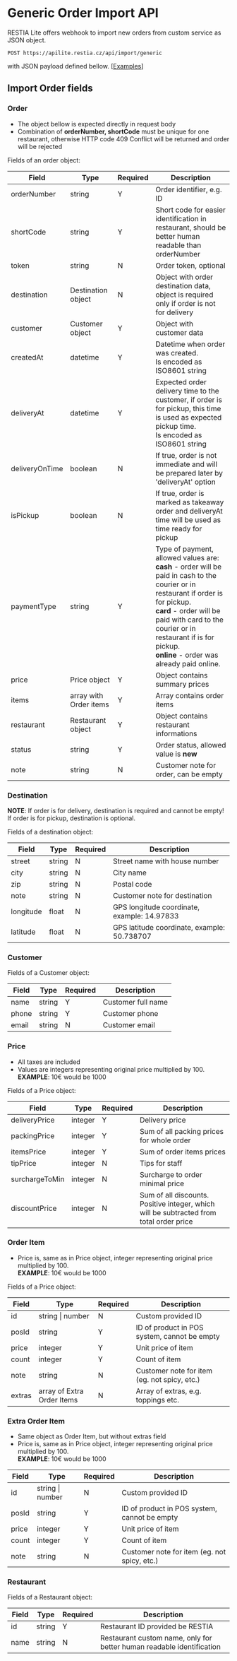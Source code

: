 Generic Order Import API
=========================

RESTIA Lite offers webhook to import new orders from custom service as JSON object.

```
POST https://apilite.restia.cz/api/import/generic
```
with JSON payload defined bellow. \[[Examples](./payload/)\]


Import Order fields
-------------------

### Order

- The object bellow is expected directly in request body
- Combination of **orderNumber, shortCode** must be unique for one restaurant, otherwise HTTP code 409 Conflict will be returned and order will be rejected

Fields of an order object:

|Field|Type|Required|Description|
|---            |---                |---|---|
|orderNumber    |string             | Y | Order identifier, e.g. ID  |
|shortCode      |string             | Y | Short code for easier identification in restaurant, should be better human readable than orderNumber  |
|token          |string             | N | Order token, optional |
|destination    |Destination object | N | Object with order destination data, object is required only if order is not for delivery|
|customer       |Customer object    | Y | Object with customer data |
|createdAt      |datetime           | Y | Datetime when order was created. <br>Is encoded as ISO8601 string |
|deliveryAt     |datetime           | Y | Expected order delivery time to the customer, if order is for pickup, this time is used as expected pickup time. <br>Is encoded as ISO8601 string|
|deliveryOnTime |boolean            | N | If true, order is not immediate and will be prepared later by 'deliveryAt' option |
|isPickup       |boolean            | N | If true, order is marked as takeaway order and deliveryAt time will be used as time ready for pickup|
|paymentType    |string             | Y | Type of payment, allowed values are:<br> **cash** - order will be paid in cash to the courier or in restaurant if order is for pickup. <br> **card** - order will be paid with card to the courier or in restaurant if is for pickup. <br> **online** - order was already paid online. |
|price          |Price object       | Y | Object contains summary prices |
|items          |array with Order items | Y | Array contains order items|
|restaurant     |Restaurant object  | Y | Object contains restaurant informations|
|status         |string             | Y | Order status, allowed value is **new**|
|note           |string             | N | Customer note for order, can be empty|


### Destination

**NOTE**: If order is for delivery, destination is required and cannot be empty! If order is for pickup, destination is optional.

Fields of a destination object:

|Field|Type|Required|Description|
|---            |---                |---|---|
|street         |string             | N | Street name with house number |
|city           |string             | N | City name |
|zip            |string             | N | Postal code |
|note           |string             | N | Customer note for destination |
|longitude      |float              | N | GPS longitude coordinate, example: 14.97833 |
|latitude       |float              | N | GPS latitude coordinate, example: 50.738707 |

### Customer

Fields of a Customer object:

|Field|Type|Required|Description|
|---            |---                |---|---|
|name           |string             | Y | Customer full name|
|phone          |string             | Y | Customer phone |
|email          |string             | N | Customer email |

### Price

- All taxes are included
- Values are integers representing original price multiplied by 100. <br>**EXAMPLE**: 10€ would be 1000 

Fields of a Price object:

|Field|Type|Required|Description|
|---            |---                |---|---|
|deliveryPrice  |integer            | Y | Delivery price |
|packingPrice   |integer            | Y | Sum of all packing prices for whole order |
|itemsPrice     |integer            | Y | Sum of order items prices |
|tipPrice       |integer            | N | Tips for staff |
|surchargeToMin |integer            | N | Surcharge to order minimal price |
|discountPrice  |integer            | N | Sum of all discounts. Positive integer, which will be subtracted from total order price |

### Order Item

- Price is, same as in Price object, integer representing original price multiplied by 100. <br>**EXAMPLE**: 10€ would be 1000 

Fields of a Price object:

|Field|Type|Required|Description|
|---            |---                |---|---|
|id             | string \| number  | N | Custom provided ID |
|posId          | string            | Y | ID of product in POS system, cannot be empty |
|price          | integer           | Y | Unit price of item |
|count          | integer           | Y | Count of item |
|note           | string            | N | Customer note for item (eg. not spicy, etc.) |
|extras         | array of Extra Order Items | N | Array of extras, e.g. toppings etc. |

### Extra Order Item

- Same object as Order Item, but without extras field
- Price is, same as in Price object, integer representing original price multiplied by 100. <br>**EXAMPLE**: 10€ would be 1000 

|Field|Type|Required|Description|
|---            |---                |---|---|
|id             | string \| number  | N | Custom provided ID |
|posId          | string            | Y | ID of product in POS system, cannot be empty |
|price          | integer           | Y | Unit price of item |
|count          | integer           | Y | Count of item |
|note           | string            | N | Customer note for item (eg. not spicy, etc.) |


### Restaurant

Fields of a Restaurant object:

|Field|Type|Required|Description|
|---            |---                |---|---|
|id             | string  | Y | Restaurant ID provided be RESTIA |
|name           | string  | N | Restaurant custom name, only for better human readable identification |
